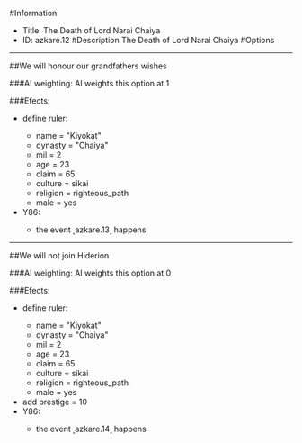 #Information
 - Title: The Death of Lord Narai Chaiya
 - ID: azkare.12
#Description
The Death of Lord Narai Chaiya
#Options

___
##We will honour our grandfathers wishes

###AI weighting:
AI weights this option at 1


###Efects:<ul><li>define ruler:</li><ul><li>name = "Kiyokat"</li><li>dynasty = "Chaiya"</li><li>mil = 2</li><li>age = 23</li><li>claim = 65</li><li>culture = sikai</li><li>religion = righteous_path</li><li>male = yes</li></ul><li>Y86:</li><ul><li>the event ˻azkare.13˼ happens</li></ul></ul>

___
##We will not join Hiderion

###AI weighting:
AI weights this option at 0


###Efects:<ul><li>define ruler:</li><ul><li>name = "Kiyokat"</li><li>dynasty = "Chaiya"</li><li>mil = 2</li><li>age = 23</li><li>claim = 65</li><li>culture = sikai</li><li>religion = righteous_path</li><li>male = yes</li></ul><li>add prestige = 10</li><li>Y86:</li><ul><li>the event ˻azkare.14˼ happens</li></ul></ul>
